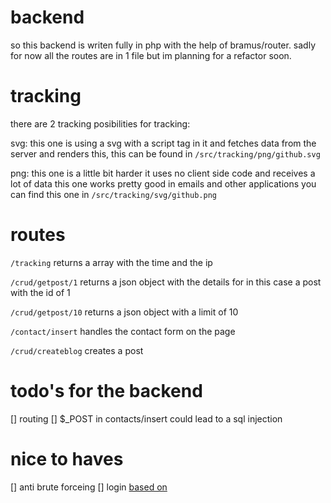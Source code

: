 # backend 

so this backend is writen fully in php with the help of bramus/router. sadly for now all the routes are in 1 file but im planning for a refactor soon.

# tracking 
there are 2 tracking posibilities for tracking:

svg: this one is using a svg with a script tag in it and fetches data from the server and renders this, this can be found in
 `/src/tracking/png/github.svg` 

png: this one is a little bit harder it uses no client side code and receives a lot of data this one works pretty good in emails and other applications you can find this one in `/src/tracking/svg/github.png`

# routes 
`/tracking`
returns a array with the time and the ip

`/crud/getpost/1`
returns a json object with the details for in this case a post with the id of 1

`/crud/getpost/10`
returns a json object with a limit of 10

`/contact/insert`
handles the contact form on the page

`/crud/createblog`
creates a post 

# todo's for the backend
[] routing
[] $_POST in contacts/insert could lead to a sql injection

# nice to haves
[] anti brute forceing
[] login [based on](https://dev.to/mgranados/how-to-build-a-simple-login-with-nextjs-and-react-hooks-255)